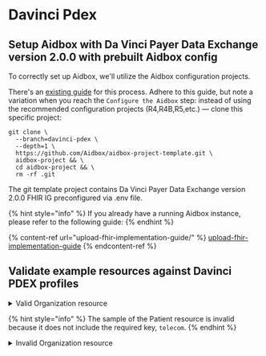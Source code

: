 # Davinci Pdex

## Setup Aidbox with Da Vinci Payer Data Exchange version 2.0.0 with prebuilt Aidbox config

To correctly set up Aidbox, we'll utilize the Aidbox configuration projects.&#x20;

There's an [existing guide](https://docs.aidbox.app/getting-started/run-aidbox-locally-with-docker) for this process. Adhere to this guide, but note a variation when you reach the `Configure the Aidbox` step: instead of using the recommended configuration projects (R4,R4B,R5,etc.) — clone this specific project:

```
git clone \
  --branch=davinci-pdex \
  --depth=1 \
  https://github.com/Aidbox/aidbox-project-template.git \
  aidbox-project && \
  cd aidbox-project && \
  rm -rf .git
```

The git template project contains Da Vinci Payer Data Exchange version 2.0.0 FHIR IG preconfigured via .env file.

{% hint style="info" %}
If you already have a running Aidbox instance, please refer to the following guide:
{% endhint %}

{% content-ref url="upload-fhir-implementation-guide/" %}
[upload-fhir-implementation-guide](upload-fhir-implementation-guide/)
{% endcontent-ref %}

## Validate example resources against Davinci PDEX profiles

<details>

<summary>Valid Organization resource</summary>

{% code lineNumbers="true" %}
```yaml
POST /fhir/Organization
content-type: text/yaml
accept: text/yaml

resourceType: Organization
meta:
  profile:
  - http://hl7.org/fhir/us/davinci-pdex/StructureDefinition/mtls-organization
language: en-US
identifier:
- system: http://hl7.org/fhir/sid/us-npi
  value: '1356362586'
active: true
type:
- coding:
  - system: http://hl7.org/fhir/us/davinci-pdex/CodeSystem/OrgTypeCS
    code: payer
    display: Payer
name: Acme of CT
telecom:
- extension:
  - extension:
    - url: daysOfWeek
      valueCode: mon
    - url: daysOfWeek
      valueCode: tue
    - url: daysOfWeek
      valueCode: wed
    - url: daysOfWeek
      valueCode: thu
    - url: daysOfWeek
      valueCode: fri
    - url: availableStartTime
      valueTime: '08:00:00'
    - url: availableEndTime
      valueTime: '17:00:00'
    url: http://hl7.org/fhir/us/davinci-pdex/StructureDefinition/base-ext-contactpoint-availabletime
  system: url
address:
- line:
  - 456 Main Street
  city: Norwalk
  state: CT
  postalCode: 00014-1234

```
{% endcode %}



</details>

{% hint style="info" %}
The sample of the Patient resource is invalid because it does not include the required key, `telecom`.
{% endhint %}

<details>

<summary>Invalid Organization resource</summary>

{% code lineNumbers="true" %}
```yaml
POST /fhir/Organization
content-type: text/yaml
accept: text/yaml

resourceType: Organization
meta:
  profile:
  - http://hl7.org/fhir/us/davinci-pdex/StructureDefinition/mtls-organization
language: en-US
identifier:
- system: http://hl7.org/fhir/sid/us-npi
  value: '1356362586'
active: true
type:
- coding:
  - system: http://hl7.org/fhir/us/davinci-pdex/CodeSystem/OrgTypeCS
    code: payer
    display: Payer
name: Acme of CT
address:
- line:
  - 456 Main Street
  city: Norwalk
  state: CT
  postalCode: 00014-1234

```
{% endcode %}



</details>
